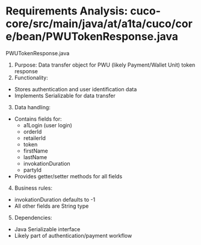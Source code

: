 # Requirements Analysis: cuco-core/src/main/java/at/a1ta/cuco/core/bean/PWUTokenResponse.java

PWUTokenResponse.java
1. Purpose: Data transfer object for PWU (likely Payment/Wallet Unit) token response
2. Functionality:
- Stores authentication and user identification data
- Implements Serializable for data transfer
3. Data handling:
- Contains fields for:
  - a1Login (user login)
  - orderId
  - retailerId
  - token
  - firstName
  - lastName
  - invokationDuration
  - partyId
- Provides getter/setter methods for all fields
4. Business rules:
- invokationDuration defaults to -1
- All other fields are String type
5. Dependencies:
- Java Serializable interface
- Likely part of authentication/payment workflow